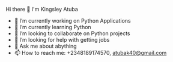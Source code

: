 Hi there 👋 I'm Kingsley Atuba

- 🔭 I’m currently working on Python Applications
- 🌱 I’m currently learning Python
- 👯 I’m looking to collaborate on Python projects
- 🤔 I’m looking for help with getting jobs
- 💬 Ask me about abything
- 📫 How to reach me: +2348189174570, atubak40@gmail.com
